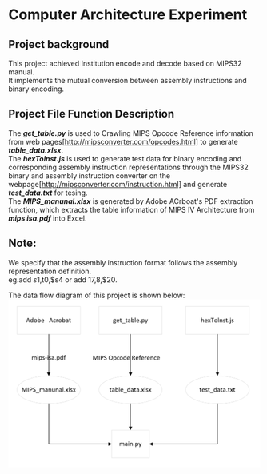 # Computer Architecture Experiment
## Project background
This project achieved Institution encode and decode based on MIPS32 manual.  
It implements the mutual conversion between assembly instructions and binary encoding.  
## Project File Function Description
The ***get_table.py*** is used to Crawling MIPS Opcode Reference information from web pages[http://mipsconverter.com/opcodes.html] to generate ***table_data.xlsx***.  
The ***hexToInst.js*** is used to generate test data for binary encoding and corresponding assembly instruction representations through the MIPS32 binary and assembly instruction converter on the webpage[http://mipsconverter.com/instruction.html] and generate ***test_data.txt*** for tesing.  
The ***MIPS_manunal.xlsx*** is generated by Adobe ACrboat's PDF extraction function, which extracts the table information of MIPS IV Architecture from ***mips isa.pdf*** into Excel.  
## Note:  
We specify that the assembly instruction format follows the assembly representation definition.  
eg.add $s1,$t0,$s4 or add $17,$8,$20.  

The data flow diagram of this project is shown below:![项目框架](项目框架.png)
